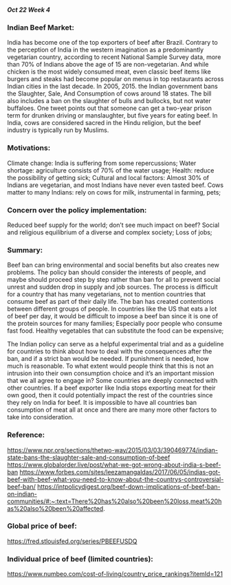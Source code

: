 ##### Oct 22 Week 4
### Indian Beef Market:
India has become one of the top exporters of beef after Brazil. 
Contrary to the perception of India in the western imagination as a predominantly vegetarian country, according to recent National Sample Survey data, more than 70% of Indians above the age of 15 are non-vegetarian. And while chicken is the most widely consumed meat, even classic beef items like burgers and steaks had become popular on menus in top restaurants across Indian cities in the last decade.
In 2005, 2015. the Indian government bans the Slaughter, Sale, And Consumption of cows around 18 states. The bill also includes a ban on the slaughter of bulls and bullocks, but not water buffaloes.
One tweet points out that someone can get a two-year prison term for drunken driving or manslaughter, but five years for eating beef.
In India, cows are considered sacred in the Hindu religion, but the beef industry is typically run by Muslims. 

### Motivations:
Climate change: India is suffering from some repercussions;
Water shortage: agriculture consists of 70% of the water usage;
Health: reduce the possibility of getting sick;
Cultural and local factors:
Almost 30% of Indians are vegetarian, and most Indians have never even tasted beef. 
Cows matter to many Indians: rely on cows for milk, instrumental in farming, pets;

### Concern over the policy implementation:
Reduced beef supply for the world; don’t see much impact on beef?
Social and religious equilibrium of a diverse and complex society;
Loss of jobs; 

### Summary:
Beef ban can bring environmental and social benefits but also creates new problems. The policy ban should consider the interests of people, and maybe should proceed step by step rather than ban for all to prevent social unrest and sudden drop in supply and job sources. The process is difficult for a country that has many vegetarians, not to mention countries that consume beef as part of their daily life. The ban has created contentions between different groups of people. In countries like the US that eats a lot of beef per day, it would be difficult to impose a beef ban since it is one of the protein sources for many families; Especially poor people who consume fast food. Healthy vegetables that can substitute the food can be expensive;

The Indian policy can serve as a helpful experimental trial and as a guideline for countries to think about how to deal with the consequences after the ban, and if a strict ban would be needed. If punishment is needed, how much is reasonable. To what extent would people think that this is not an intrusion into their own consumption choice and it’s an important mission that we all agree to engage in? Some countries are deeply connected with other countries. If a beef exporter like India stops exporting meat for their own good, then it could potentially impact the rest of the countries since they rely on India for beef. It is impossible to have all countries ban consumption of meat all at once and there are many more other factors to take into consideration.

### Reference: 
https://www.npr.org/sections/thetwo-way/2015/03/03/390469774/indian-state-bans-the-slaughter-sale-and-consumption-of-beef
https://www.globalorder.live/post/what-we-got-wrong-about-india-s-beef-ban 
https://www.forbes.com/sites/leezamangaldas/2017/06/05/indias-got-beef-with-beef-what-you-need-to-know-about-the-countrys-controversial-beef-ban/ 
https://intpolicydigest.org/beef-down-implications-of-beef-ban-on-indian-communities/#:~:text=There%20has%20also%20been%20loss,meat%20has%20also%20been%20affected. 

### Global price of beef:
https://fred.stlouisfed.org/series/PBEEFUSDQ 

### Individual price of beef (limited countries):
https://www.numbeo.com/cost-of-living/country_price_rankings?itemId=121 

